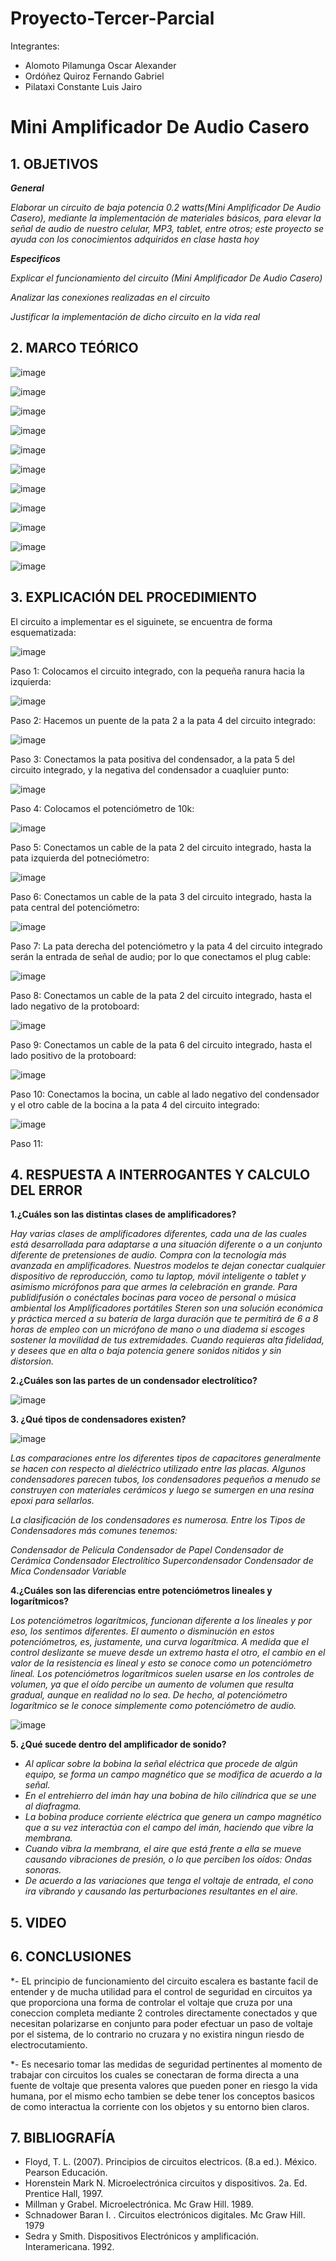 # Proyecto-Tercer-Parcial
Integrantes:
- Alomoto Pilamunga Oscar Alexander
- Ordóñez Quiroz Fernando Gabriel
- Pilataxi Constante Luis Jairo

# Mini Amplificador De Audio Casero

## 1. OBJETIVOS

***General***

*Elaborar un circuito de baja potencia 0.2 watts(Mini Amplificador De Audio Casero), mediante la implementación de materiales básicos, para elevar 
la señal de audio de nuestro celular, MP3, tablet, entre otros; este proyecto se ayuda con los conocimientos adquiridos en clase hasta hoy*

***Especificos***

*Explicar el funcionamiento del circuito (Mini Amplificador De Audio Casero)*

*Analizar las conexiones realizadas en el circuito*

*Justificar la implementación de dicho circuito en la vida real* 

## 2. MARCO TEÓRICO

![image](https://user-images.githubusercontent.com/104925648/221669720-5ad2da59-6af2-47be-9a92-f1c66064b505.png)

![image](https://user-images.githubusercontent.com/104925648/221669784-e8c9ad65-1a88-4bfd-81e4-daaca05dffb7.png)

![image](https://user-images.githubusercontent.com/104925648/221669844-440cc6e6-7441-4189-b896-df8277de0aec.png)

![image](https://user-images.githubusercontent.com/104925648/221669935-e71542f3-a803-4a07-96b7-6e0d2b76140e.png)

![image](https://user-images.githubusercontent.com/104925648/221670035-9956a324-c1a4-4a01-ab1f-26bbee692cd1.png)

![image](https://user-images.githubusercontent.com/104925648/221670073-8ef1220e-bb7f-40b7-a380-cd2a63d785e2.png)

![image](https://user-images.githubusercontent.com/104925648/221670121-bdba6594-52c9-425f-9814-35e1efabcc95.png)

![image](https://user-images.githubusercontent.com/104925648/221670155-e34cc788-f7bc-442c-b152-d2c9d00f8e9c.png)

![image](https://user-images.githubusercontent.com/104925648/221670197-a3539374-1b8b-4df7-87d9-23ce6d2bf285.png)

![image](https://user-images.githubusercontent.com/104925648/221670244-229eb53f-cc92-4281-bb5a-09f8f9b0c118.png)

![image](https://user-images.githubusercontent.com/104925648/221670293-0903c6cc-8292-401e-9004-76125bb3fd94.png)

## 3. EXPLICACIÓN DEL PROCEDIMIENTO

El circuito a implementar es el siguinete, se encuentra de forma esquematizada:

![image](https://user-images.githubusercontent.com/104925648/221745108-94bdc590-05a3-4eb0-b63a-b0c3e77f8834.png)

Paso 1: Colocamos el circuito integrado, con la pequeña ranura hacia la izquierda:

![image](https://user-images.githubusercontent.com/104925648/221748628-cea0964a-5b29-409e-a1fb-8c8837f6537e.png)

Paso 2: Hacemos un puente de la pata 2 a la pata 4 del circuito integrado:

![image](https://user-images.githubusercontent.com/104925648/221747125-3e93032a-404a-4d4a-b9cf-d578f27b17af.png)

Paso 3: Conectamos la pata positiva del condensador, a la pata 5 del circuito integrado, y la negativa del condensador a cuaqluier punto:

![image](https://user-images.githubusercontent.com/104925648/221747896-3d17c106-a500-4f34-a049-7fcec0fe6c0b.png)

Paso 4: Colocamos el potenciómetro de 10k:

![image](https://user-images.githubusercontent.com/104925648/221748797-ed8ae675-2e28-4812-9cc1-94e040e3a639.png)

Paso 5: Conectamos un cable de la pata 2 del circuito integrado, hasta la pata izquierda del potneciómetro:

![image](https://user-images.githubusercontent.com/104925648/221749453-63a375d0-158e-4161-ac53-a34fa8fc4f6d.png)

Paso 6: Conectamos un cable de la pata 3 del circuito integrado, hasta la pata central del potenciómetro: 

![image](https://user-images.githubusercontent.com/104925648/221750152-b054e4f8-b3d1-4e09-9418-8a40a44ad026.png)

Paso 7: La pata derecha del potenciómetro y la pata 4 del circuito integrado serán la entrada de señal de audio; por lo que conectamos el plug cable:

![image](https://user-images.githubusercontent.com/104925648/221751505-4b63a6fb-82bd-4367-af96-b326464556a6.png)

Paso 8: Conectamos un cable de la pata 2 del circuito integrado, hasta el lado negativo de la protoboard:

![image](https://user-images.githubusercontent.com/104925648/221752329-568d1890-816f-4388-a6e8-25a5661bdd00.png)

Paso 9: Conectamos un cable de la pata 6 del circuito integrado, hasta el lado positivo de la protoboard:

![image](https://user-images.githubusercontent.com/104925648/221752747-272a47c9-5bc7-488c-87ef-0a1dc3d4e7dd.png)

Paso 10: Conectamos la bocina, un cable al lado negativo del condensador y el otro cable de la bocina a la pata 4 del circuito integrado:

![image](https://user-images.githubusercontent.com/104925648/221753597-68adff3d-362f-4850-b313-202312e56ef8.png)

Paso 11:



## 4. RESPUESTA A INTERROGANTES Y CALCULO DEL ERROR

**1.¿Cuáles son las distintas clases de amplificadores?**

*Hay varias clases de amplificadores diferentes, cada una de las cuales está desarrollada para adaptarse a una situación diferente o a 
un conjunto diferente de pretensiones de audio. Compra con la tecnología más avanzada en amplificadores. Nuestros modelos te dejan conectar 
cualquier dispositivo de reproducción, como tu laptop, móvil inteligente o tablet y asimismo micrófonos para que armes la celebración en grande. 
Para publidifusión o conéctales bocinas para voceo de personal o música ambiental los Amplificadores portátiles Steren son una solución económica 
y práctica merced a su batería de larga duración que te permitirá de 6 a 8 horas de empleo con un micrófono de mano o una diadema si escoges sostener 
la movilidad de tus extremidades. Cuando requieras alta fidelidad, y desees que en alta o baja potencia genere sonidos nitidos y sin distorsion.*

**2.¿Cuáles son las partes de un condensador electrolítico?**

![image](https://user-images.githubusercontent.com/104925648/221743039-f7425d1e-a547-4f07-90a0-aaaa64ccf9d8.png)

**3. ¿Qué tipos de condensadores existen?**

![image](https://user-images.githubusercontent.com/104925648/221743385-de867f25-e012-4e96-a3ef-c547ae970c9c.png)

*Las comparaciones entre los diferentes tipos de capacitores generalmente se hacen con respecto al dieléctrico utilizado entre las placas.
Algunos condensadores parecen tubos, los condensadores pequeños a menudo se construyen con materiales cerámicos y luego se sumergen en una 
resina epoxi para sellarlos.*

*La clasificación de los condensadores es numerosa. Entre los Tipos de Condensadores más comunes tenemos:*

*Condensador de Película
Condensador de Papel
Condensador de Cerámica
Condensador Electrolítico
Supercondensador
Condensador de Mica
Condensador Variable*

**4.¿Cuáles son las diferencias entre potenciómetros lineales y logarítmicos?**

*Los potenciómetros logarítmicos, funcionan diferente a los lineales y por eso, los sentimos diferentes. 
El aumento o disminución en estos potenciómetros, es, justamente, una curva logarítmica.
A medida que el control deslizante se mueve desde un extremo hasta el otro, el cambio en el valor de la resistencia es lineal y 
esto se conoce como un potenciómetro lineal.
Los potenciómetros logarítmicos suelen usarse en los controles de volumen, ya que el oído percibe un aumento de volumen que resulta gradual, 
aunque en realidad no lo sea. De hecho, al potenciómetro logarítmico se le conoce simplemente como potenciómetro de audio.*

![image](https://user-images.githubusercontent.com/104925648/221743948-7cdf5748-e433-400a-acab-8a28ffd8a6b7.png)

**5. ¿Qué sucede dentro del amplificador de sonido?**

- *Al aplicar sobre la bobina la señal eléctrica que procede de algún equipo, se forma un campo magnético que se modifica de acuerdo a la señal.*
- *En el entrehierro del imán hay una bobina de hilo cilíndrica que se une al diafragma.*
- *La bobina produce corriente eléctrica que genera un campo magnético que a su vez interactúa con el campo del imán, haciendo que vibre la membrana.*
- *Cuando vibra la membrana, el aire que está frente a ella se mueve causando vibraciones de presión, o lo que perciben los oídos: Ondas sonoras.*
- *De acuerdo a las variaciones que tenga el voltaje de entrada, el cono ira vibrando y causando las perturbaciones resultantes en el aire.*










## 5. VIDEO


## 6. CONCLUSIONES

*- EL principio de funcionamiento del circuito escalera es bastante facil de entender y de mucha utilidad para el control de seguridad en circuitos ya que proporciona una forma de controlar el voltaje que cruza por una coneccion completa mediante 2 controles directamente conectados y que necesitan polarizarse en conjunto para poder efectuar un paso de voltaje por el sistema, de lo contrario no cruzara y no existira ningun riesdo de electrocutamiento.

*- Es necesario tomar las medidas de seguridad pertinentes al momento de trabajar con circuitos los cuales se conectaran de forma directa a una fuente de voltaje que presenta valores que pueden poner en riesgo la vida humana, por el mismo echo tambien se debe tener los conceptos basicos de como interactua la corriente con los objetos y su entorno bien claros. 

## 7. BIBLIOGRAFÍA

- Floyd, T. L. (2007). Principios de circuitos electricos. (8.a ed.). México. Pearson Educación.
- Horenstein Mark N. Microelectrónica circuitos y dispositivos. 2a. Ed. Prentice Hall, 1997.
- Millman y Grabel. Microelectrónica. Mc Graw Hill. 1989.
- Schnadower Baran I. . Circuitos electrónicos digitales. Mc Graw Hill. 1979
- Sedra y Smith. Dispositivos Electrónicos y amplificación. Interamericana. 1992.
